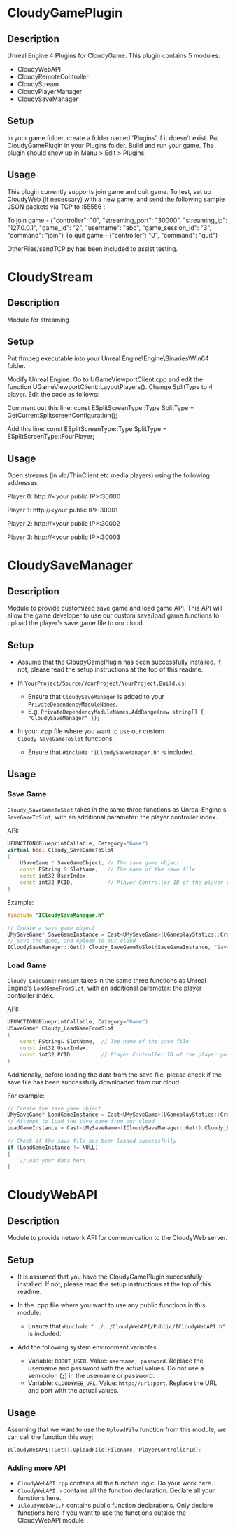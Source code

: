 # CloudyGamePlugin
## Description

Unreal Engine 4 Plugins for CloudyGame.
This plugin contains 5 modules:

* CloudyWebAPI
* CloudyRemoteController
* CloudyStream
* CloudyPlayerManager
* CloudySaveManager

## Setup

In your game folder, create a folder named 'Plugins' if it doesn't exist. Put CloudyGamePlugin in your Plugins folder. Build and run your game. The plugin should show up in Menu > Edit > Plugins.

## Usage

This plugin currently supports join game and quit game. To test, set up CloudyWeb (if necessary) with a new game, and send the following sample JSON packets via TCP to <your public IP>:55556 :

To join game - {"controller": "0", "streaming_port": "30000", "streaming_ip": "127.0.0.1", "game_id": "2", "username": "abc", "game_session_id": "3", "command": "join"}
To quit game - {"controller": "0", "command": "quit"}

OtherFiles/sendTCP.py has been included to assist testing.

# CloudyStream
## Description

Module for streaming

## Setup

Put ffmpeg executable into your Unreal Engine\Engine\Binaries\Win64 folder.

Modify Unreal Engine. Go to UGameViewportClient.cpp and edit the function UGameViewportClient::LayoutPlayers(). Change SplitType to 4 player. Edit the code as follows:

Comment out this line: const ESplitScreenType::Type SplitType = GetCurrentSplitscreenConfiguration();

Add this line: const ESplitScreenType::Type SplitType = ESplitScreenType::FourPlayer;

## Usage

Open streams (in vlc/ThinClient etc media players) using the following addresses:

Player 0: http://\<your public IP\>:30000

Player 1: http://\<your public IP\>:30001

Player 2: http://\<your public IP\>:30002

Player 3: http://\<your public IP\>:30003


# CloudySaveManager
## Description

Module to provide customized save game and load game API. This API will allow the game developer to use our custom save/load game functions to upload the player's save game file to our cloud.

## Setup
- Assume that the CloudyGamePlugin has been successfully installed. If not, please read the setup instructions at the top of this readme.

- In `YourProject/Source/YourProject/YourProject.Build.cs`:
  - Ensure that `CloudySaveManager` is added to your `PrivateDependencyModuleNames`. 
  - E.g. `PrivateDependencyModuleNames.AddRange(new string[] { "CloudySaveManager" });`

- In your .cpp file where you want to use our custom `Cloudy_SaveGameToSlot` functions: 
  - Ensure that `#include "ICloudySaveManager.h"` is included.

## Usage
### Save Game
`Cloudy_SaveGameToSlot` takes in the same three functions as Unreal Engine's `SaveGameToSlot`, with an additional parameter: the player controller index.

API:
```cpp
UFUNCTION(BlueprintCallable, Category="Game")
virtual bool Cloudy_SaveGameToSlot
(
    USaveGame * SaveGameObject, // The save game object
    const FString & SlotName,   // The name of the save file
    const int32 UserIndex,
    const int32 PCID,           // Player Controller ID of the player you are saving
)
```
Example: 
```cpp
#include "ICloudySaveManager.h"

// Create a save game object
UMySaveGame* SaveGameInstance = Cast<UMySaveGame>(UGameplayStatics::CreateSaveGameObject(UMySaveGame::StaticClass()));
// Save the game, and upload to our cloud
ICloudySaveManager::Get().Cloudy_SaveGameToSlot(SaveGameInstance, "SaveGame1", SaveGameInstance->UserIndex, 0);
```
### Load Game
`Cloudy_LoadGameFromSlot` takes in the same three functions as Unreal Engine's `LoadGameFromSlot`, with an additional parameter: the player controller index.

API:
```cpp
UFUNCTION(BlueprintCallable, Category="Game")
USaveGame* Cloudy_LoadGameFromSlot
(
    const FString& SlotName,  // The name of the save file
    const int32 UserIndex,
    const int32 PCID          // Player Controller ID of the player you are saving
)
````

Additionally, before loading the data from the save file, please check if the save file has been successfully downloaded from our cloud.

For example:
```cpp
// Create the save game object
UMySaveGame* LoadGameInstance = Cast<UMySaveGame>(UGameplayStatics::CreateSaveGameObject(UMySaveGame::StaticClass()));
// Attempt to load the save game from our cloud
LoadGameInstance = Cast<UMySaveGame>(ICloudySaveManager::Get().Cloudy_LoadGameFromSlot(TEXT("SaveGame1"), 
                                                                                       LoadGameInstance->UserIndex, 0));
// Check if the save file has been loaded successfully
if (LoadGameInstance != NULL)
{
    //Load your data here
}
```

# CloudyWebAPI
## Description

Module to provide network API for communication to the CloudyWeb server.

## Setup
- It is assumed that you have the CloudyGamePlugin successfully installed. If not, please read the setup instructions at the top of this readme.

- In the .cpp file where you want to use any public functions in this module: 
  - Ensure that `#include "../../CloudyWebAPI/Public/ICloudyWebAPI.h"` is included.
  
- Add the following system environment variables
  - Variable: `ROBOT_USER`. Value: `username; password`. Replace the username and password with the actual values. Do not use a semicolon (`;`) in the username or password.
  - Variable: `CLOUDYWEB_URL`. Value: `http://url:port`. Replace the URL and port with the actual values.
  
## Usage
Assuming that we want to use the `UploadFile` function from this module, we can call the function this way:

```cpp
ICloudyWebAPI::Get().UploadFile(Filename, PlayerControllerId);
```

### Adding more API
- `CloudyWebAPI.cpp` contains all the function logic. Do your work here.
- `CloudyWebAPI.h` contains all the function declaration. Declare all your functions here.
- `ICloudyWebAPI.h` contains public function declarations. Only declare functions here if you want to use the functions outside the CloudyWebAPI module.
